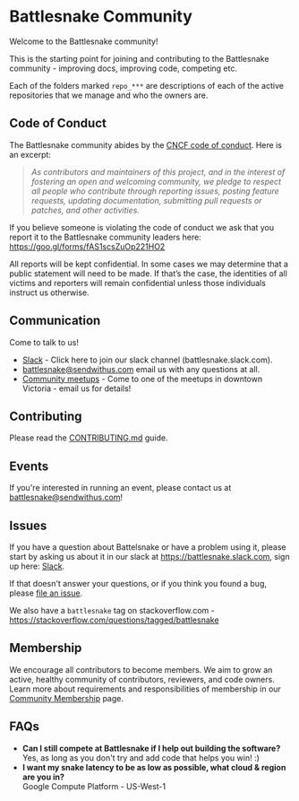 # Battlesnake Community

Welcome to the Battlesnake community!

This is the starting point for joining and contributing to the Battlesnake community - improving docs, improving code, competing etc.

Each of the folders marked `repo_***` are descriptions of each of the active repositories that we manage and who the owners are.

## Code of Conduct

The Battlesnake community abides by the [CNCF code of conduct].  Here is an excerpt:

> _As contributors and maintainers of this project, and in the interest
> of fostering an open and welcoming community, we pledge to respect
> all people who contribute through reporting issues, posting feature
> requests, updating documentation, submitting pull requests or patches,
> and other activities._

If you believe someone is violating the code of conduct we ask that you report it to the Battlesnake community leaders here: 
https://goo.gl/forms/fAS1scsZuOp221HO2

All reports will be kept confidential. In some cases we may determine that a public statement will need to be made. If that’s the case, the identities of all victims and reporters will remain confidential unless those individuals instruct us otherwise.


## Communication 

Come to talk to us!  

* [Slack] - Click here to join our slack channel (battlesnake.slack.com).
* <battlesnake@sendwithus.com> email us with any questions at all.
* [Community meetups](meetups.md) - Come to one of the meetups in downtown Victoria - email us for details!


## Contributing

Please read the [CONTRIBUTING.md](CONTRIBUTING.md) guide.

## Events

If you're interested in running an event, please contact us at battlesnake@sendwithus.com!

## Issues

If you have a question about Battelsnake or have a problem using it,
please start by asking us about it in our slack at <https://battlesnake.slack.com>, sign up here: [Slack].

If that doesn't answer your questions, or if you think you found a bug,
please [file an issue].

We also have a `battlesnake` tag on stackoverflow.com - https://stackoverflow.com/questions/tagged/battlesnake

## Membership

We encourage all contributors to become members. We aim to grow an active, healthy community of contributors, reviewers, and code owners. Learn more about requirements and responsibilities of membership in our [Community Membership] page.

## FAQs

- **Can I still compete at Battlesnake if I help out building the software?**  
  Yes, as long as you don't try and add code that helps you win! :)
- **I want my snake latency to be as low as possible, what cloud & region are you in?**  
  Google Compute Platform - US-West-1

[Blog]: http://blog.battlesnake.io
[CNCF code of conduct]: https://github.com/cncf/foundation/blob/master/code-of-conduct.md
[communication]: /communication.md
[file an issue]: https://github.com/battlesnakeio/roadmap/issues/new
[Slack]: https://join.slack.com/t/battlesnake/shared_invite/enQtMzQ1MjIyNDAzNzgxLTJkYTQyZGM5NTYyMjI3MGZkN2U4ZTEyMGFhYjM2MzQ3NzEyOTM1N2ZhZjgwMGFlZDM0YWNiZmRhMmVkMDZkOGE
[troubleshooting guide]: http://battlesnake.io/docs/troubleshooting
[Twitter]: https://twitter.com/battlesnakeio
[Community Membership]:/community-membership.md

